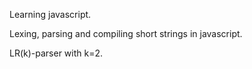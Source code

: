 Learning javascript.  

Lexing, parsing and compiling short strings in javascript.  

LR(k)-parser with k=2.
